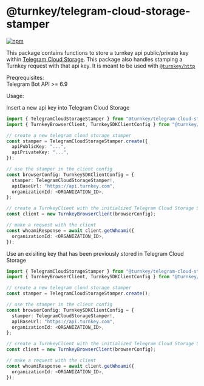 # @turnkey/telegram-cloud-storage-stamper

[![npm](https://img.shields.io/npm/v/@turnkey/telegram-cloud-storage-stamper?color=%234C48FF)](https://www.npmjs.com/package/@turnkey/telegram-cloud-storage-stamper)

This package contains functions to store a turnkey api public/private key within [Telegram Cloud Storage](https://core.telegram.org/bots/webapps#cloudstorage). This package also handles stamping a Turnkey request with that api key. It is meant to be used with [`@turnkey/http`](https://www.npmjs.com/package/@turnkey/http)

Preqrequisites: \
Telegram Bot API >= 6.9

Usage:

Insert a new api key into Telegram Cloud Storage

```ts
import { TelegramCloudStorageStamper } from "@turnkey/telegram-cloud-storage-stamper";
import { TurnkeyBrowserClient, TurnkeySDKClientConfig } from "@turnkey/sdk-browser";

// create a new telegram cloud storage stamper
const stamper = TelegramCloudStorageStamper.create({
  apiPublicKey: "...",
  apiPrivateKey: "...",
});

// use the stamper in the client config
const browserConfig: TurnkeySDKClientConfig = {
  stamper: TelegramCloudStorageStamper!,
  apiBaseUrl: "https://api.turnkey.com",
  organizationId: <ORGANIZATION_ID>,
};

// create a TurnkeyClient with the initialized Telegram Cloud Storage Stamper
const client = new TurnkeyBrowserClient(browserConfig);

// make a request with the client
const whoamiResponse = await client.getWhoami({
  organizationId: <ORGANIZATION_ID>,
});
```

Use an exisiting key that has been previously stored in Telegram Cloud Storage

```ts
import { TelegramCloudStorageStamper } from "@turnkey/telegram-cloud-storage-stamper";
import { TurnkeyBrowserClient, TurnkeySDKClientConfig } from "@turnkey/sdk-browser";

// create a new telegram cloud storage stamper
const stamper = TelegramCloudStorageStamper.create();

// use the stamper in the client config
const browserConfig: TurnkeySDKClientConfig = {
  stamper: TelegramCloudStorageStamper!,
  apiBaseUrl: "https://api.turnkey.com",
  organizationId: <ORGANIZATION_ID>,
};

// create a TurnkeyClient with the initialized Telegram Cloud Storage Stamper
const client = new TurnkeyBrowserClient(browserConfig);

// make a request with the client
const whoamiResponse = await client.getWhoami({
  organizationId: <ORGANIZATION_ID>,
});
```
